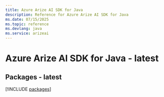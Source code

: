 ```yaml
---
title: Azure Arize AI SDK for Java
description: Reference for Azure Arize AI SDK for Java
ms.date: 07/15/2025
ms.topic: reference
ms.devlang: java
ms.service: arizeai
---
```

# Azure Arize AI SDK for Java - latest
## Packages - latest
[!INCLUDE [packages](arize-ai-index.md)]